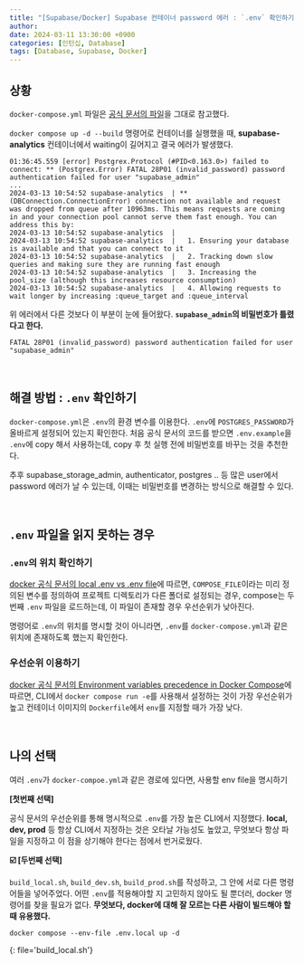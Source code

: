 ```yaml
---
title: "[Supabase/Docker] Supabase 컨테이너 password 에러 : `.env` 확인하기"
author:
date: 2024-03-11 13:30:00 +0900
categories: [인턴십, Database]
tags: [Database, Supabase, Docker]
---
```


## **상황**

`docker-compose.yml` 파일은 [공식 문서의 파일](https://github.com/supabase/supabase/blob/master/docker/docker-compose.yml)을 그대로 참고했다.

`docker compose up -d --build` 명령어로 컨테이너를 실행했을 때, **supabase-analytics** 컨테이너에서 waiting이 길어지고 결국 에러가 발생했다.

```shell
01:36:45.559 [error] Postgrex.Protocol (#PID<0.163.0>) failed to connect: ** (Postgrex.Error) FATAL 28P01 (invalid_password) password authentication failed for user "supabase_admin"
...
2024-03-13 10:54:52 supabase-analytics  | ** (DBConnection.ConnectionError) connection not available and request was dropped from queue after 10963ms. This means requests are coming in and your connection pool cannot serve them fast enough. You can address this by:
2024-03-13 10:54:52 supabase-analytics  |
2024-03-13 10:54:52 supabase-analytics  |   1. Ensuring your database is available and that you can connect to it
2024-03-13 10:54:52 supabase-analytics  |   2. Tracking down slow queries and making sure they are running fast enough
2024-03-13 10:54:52 supabase-analytics  |   3. Increasing the pool_size (although this increases resource consumption)
2024-03-13 10:54:52 supabase-analytics  |   4. Allowing requests to wait longer by increasing :queue_target and :queue_interval
```

위 에러에서 다른 것보다 이 부분이 눈에 들어왔다. **`supabase_admin`의 비밀번호가 틀렸다고 한다.**

```shell
FATAL 28P01 (invalid_password) password authentication failed for user "supabase_admin"
```

<br>

## **해결 방법 : `.env` 확인하기**

`docker-compose.yml`은 `.env`의 환경 변수를 이용한다. `.env`에 `POSTGRES_PASSWORD`가 올바르게 설정되어 있는지 확인한다. 처음 공식 문서의 코드를 받으면 `.env.example`을 `.env`에 copy 해서 사용하는데, copy 후 첫 실행 전에 비밀번호를 바꾸는 것을 추천한다.

추후 supabase_storage_admin, authenticator, postgres .. 등 많은 user에서 password 에러가 날 수 있는데, 이때는 비밀번호를 변경하는 방식으로 해결할 수 있다.

<br>

## **`.env` 파일을 읽지 못하는 경우**

### **`.env`의 위치 확인하기**

[docker 공식 문서의 local .env vs .env file](https://docs.docker.com/compose/environment-variables/variable-interpolation/?highlight=envlocal#local-env-file-versus-project-directory-env-file)에 따르면, `COMPOSE_FILE`이라는 미리 정의된 변수를 정의하여 프로젝트 디렉토리가 다른 폴더로 설정되는 경우, compose는 두 번째 `.env` 파일을 로드하는데, 이 파일이 존재할 경우 우선순위가 낮아진다.

명령어로 `.env`의 위치를 명시할 것이 아니라면, `.env`를 `docker-compose.yml`과 같은 위치에 존재하도록 했는지 확인한다.

### **우선순위 이용하기**

[docker 공식 문서의 Environment variables precedence in Docker Compose](https://docs.docker.com/compose/environment-variables/envvars-precedence/)에 따르면, CLI에서 `docker compose run -e`를 사용해서 설정하는 것이 가장 우선순위가 높고 컨테이너 이미지의 `Dockerfile`에서 `env`를 지정할 때가 가장 낮다.

<br>

## **나의 선택**

여러 `.env`가 `docker-compoe.yml`과 같은 경로에 있다면, 사용할 env file을 명시하기

**[첫번째 선택]**

공식 문서의 우선순위를 통해 명시적으로 `.env`를 가장 높은 CLI에서 지정했다. **local, dev, prod** 등 항상 CLI에서 지정하는 것은 오타날 가능성도 높았고, 무엇보다 항상 파일을 지정하고 이 점을 상기해야 한다는 점에서 번거로웠다.

**☑️ [두번째 선택]**

`build_local.sh`, `build_dev.sh`, `build_prod.sh`를 작성하고, 그 안에 서로 다른 명령어들을 넣어주었다. 어떤 `.env`를 적용해야할 지 고민하지 않아도 될 뿐더러, docker 명령어를 찾을 필요가 없다. **무엇보다, docker에 대해 잘 모르는 다른 사람이 빌드해야 할 때 유용했다.**

```shell
docker compose --env-file .env.local up -d
```

{: file='build_local.sh'}

<br>

<script src="https://utteranc.es/client.js"
        repo="RumosZin/rumoszin.github.io"
        issue-term="pathname"
        theme="github-light"
        crossorigin="anonymous"
        async>
</script>
